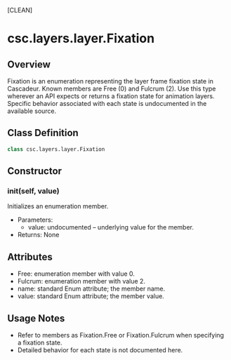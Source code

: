[CLEAN]

# csc.layers.layer.Fixation

## Overview
Fixation is an enumeration representing the layer frame fixation state in Cascadeur. Known members are Free (0) and Fulcrum (2). Use this type wherever an API expects or returns a fixation state for animation layers. Specific behavior associated with each state is undocumented in the available source.

## Class Definition
```python
class csc.layers.layer.Fixation
```

## Constructor

### __init__(self, value)
Initializes an enumeration member.

- Parameters:
  - value: undocumented – underlying value for the member.
- Returns: None

## Attributes
- Free: enumeration member with value 0.
- Fulcrum: enumeration member with value 2.
- name: standard Enum attribute; the member name.
- value: standard Enum attribute; the member value.

## Usage Notes
- Refer to members as Fixation.Free or Fixation.Fulcrum when specifying a fixation state.
- Detailed behavior for each state is not documented here.

